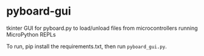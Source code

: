 # pyboard-gui
tkinter GUI for pyboard.py to load/unload files from microcontrollers running MicroPython REPLs

To run, pip install the requirements.txt, then run `pyboard_gui.py`.
